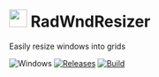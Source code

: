 <!-- ![Icon](res/RadWndResizer.ico) RadWndResizer -->
<img src="res/RadWndResizer.ico" width=32/> RadWndResizer
==========

Easily resize windows into grids

![Windows](https://img.shields.io/badge/platform-Windows-blue.svg)
[![Releases](https://img.shields.io/github/release/RadAd/RadWndResizer.svg)](https://github.com/RadAd/RadWndResizer/releases/latest)
[![Build](https://img.shields.io/appveyor/ci/RadAd/RadWndResizer.svg)](https://ci.appveyor.com/project/RadAd/RadWndResizer)
